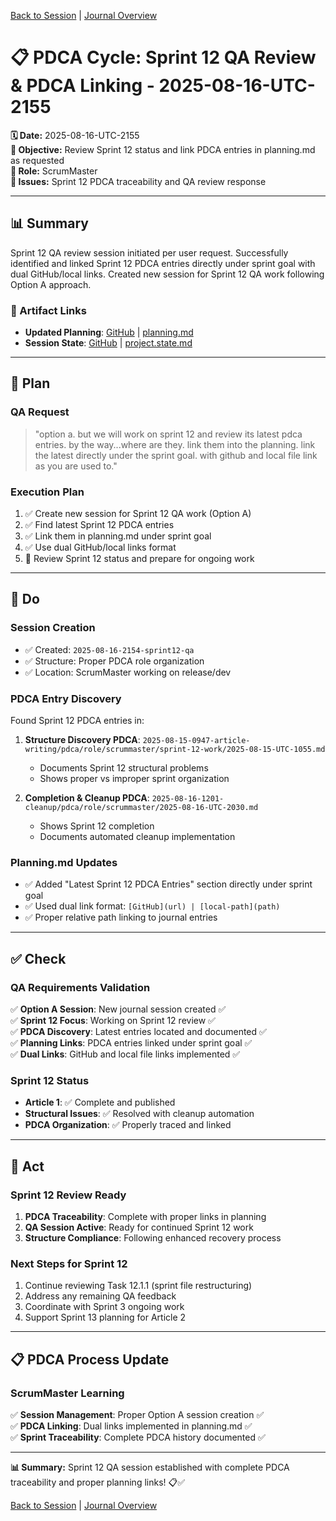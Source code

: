 [Back to Session](../../../project.state.md) | [Journal Overview](../../../../../project.journal.overview.md)

# 📋 **PDCA Cycle: Sprint 12 QA Review & PDCA Linking - 2025-08-16-UTC-2155**

**🗓️ Date:** 2025-08-16-UTC-2155  
**🎯 Objective:** Review Sprint 12 status and link PDCA entries in planning.md as requested  
**👤 Role:** ScrumMaster  
**🚨 Issues:** Sprint 12 PDCA traceability and QA review response

---

## **📊 Summary**

Sprint 12 QA review session initiated per user request. Successfully identified and linked Sprint 12 PDCA entries directly under sprint goal with dual GitHub/local links. Created new session for Sprint 12 QA work following Option A approach.

### **🔗 Artifact Links**

- **Updated Planning**: [GitHub](https://github.com/Cerulean-Circle-GmbH/Web4Articles/blob/release/dev/scrum.pmo/sprints/sprint-12/planning.md) | [planning.md](../../../sprints/sprint-12/planning.md)
- **Session State**: [GitHub](https://github.com/Cerulean-Circle-GmbH/Web4Articles/blob/release/dev/scrum.pmo/project.journal/2025-08-16-2154-sprint12-qa/project.state.md) | [project.state.md](../../../project.state.md)

---

## **📝 Plan**

### **QA Request**
> "option a. but we will work on sprint 12 and review its latest pdca entries. by the way...where are they. link them into the planning. link the latest directly under the sprint goal. with github and local file link as you are used to."

### **Execution Plan**
1. ✅ Create new session for Sprint 12 QA work (Option A)
2. ✅ Find latest Sprint 12 PDCA entries
3. ✅ Link them in planning.md under sprint goal
4. ✅ Use dual GitHub/local links format
5. 📝 Review Sprint 12 status and prepare for ongoing work

---

## **🔧 Do**

### **Session Creation**
- ✅ Created: `2025-08-16-2154-sprint12-qa`
- ✅ Structure: Proper PDCA role organization
- ✅ Location: ScrumMaster working on release/dev

### **PDCA Entry Discovery**
Found Sprint 12 PDCA entries in:
1. **Structure Discovery PDCA**: `2025-08-15-0947-article-writing/pdca/role/scrummaster/sprint-12-work/2025-08-15-UTC-1055.md`
   - Documents Sprint 12 structural problems
   - Shows proper vs improper sprint organization
   
2. **Completion & Cleanup PDCA**: `2025-08-16-1201-cleanup/pdca/role/scrummaster/2025-08-16-UTC-2030.md`
   - Shows Sprint 12 completion
   - Documents automated cleanup implementation

### **Planning.md Updates**
- ✅ Added "Latest Sprint 12 PDCA Entries" section directly under sprint goal
- ✅ Used dual link format: `[GitHub](url) | [local-path](path)`
- ✅ Proper relative path linking to journal entries

---

## **✅ Check**

### **QA Requirements Validation**
✅ **Option A Session**: New journal session created ✅  
✅ **Sprint 12 Focus**: Working on Sprint 12 review ✅  
✅ **PDCA Discovery**: Latest entries located and documented ✅  
✅ **Planning Links**: PDCA entries linked under sprint goal ✅  
✅ **Dual Links**: GitHub and local file links implemented ✅  

### **Sprint 12 Status**
- **Article 1**: ✅ Complete and published
- **Structural Issues**: ✅ Resolved with cleanup automation
- **PDCA Organization**: ✅ Properly traced and linked

---

## **🚀 Act**

### **Sprint 12 Review Ready**
1. **PDCA Traceability**: Complete with proper links in planning
2. **QA Session Active**: Ready for continued Sprint 12 work
3. **Structure Compliance**: Following enhanced recovery process

### **Next Steps for Sprint 12**
1. Continue reviewing Task 12.1.1 (sprint file restructuring)
2. Address any remaining QA feedback
3. Coordinate with Sprint 3 ongoing work
4. Support Sprint 13 planning for Article 2

---

## **📋 PDCA Process Update**

### **ScrumMaster Learning**
✅ **Session Management**: Proper Option A session creation ✅  
✅ **PDCA Linking**: Dual links implemented in planning.md ✅  
✅ **Sprint Traceability**: Complete PDCA history documented ✅  

---

**📊 Summary:** Sprint 12 QA session established with complete PDCA traceability and proper planning links! 📋✅

[Back to Session](../../../project.state.md) | [Journal Overview](../../../../../project.journal.overview.md)
